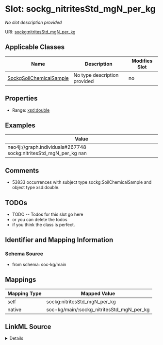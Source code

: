 

# Slot: sockg_nitritesStd_mgN_per_kg


_No slot description provided_





URI: [sockg:nitritesStd_mgN_per_kg](http://www.semanticweb.org/sockg/ontologies/2024/0/soil-carbon-ontology/nitritesStd_mgN_per_kg)



<!-- no inheritance hierarchy -->





## Applicable Classes

| Name | Description | Modifies Slot |
| --- | --- | --- |
| [SockgSoilChemicalSample](../classes/SockgSoilChemicalSample.md) | No type description provided |  no  |







## Properties

* Range: [xsd:double](http://www.w3.org/2001/XMLSchema#double)






## Examples

| Value |
| --- |
| neo4j://graph.individuals#267748 sockg:nitritesStd_mgN_per_kg nan |

## Comments

* 53833 occurrences with subject type sockg:SoilChemicalSample and object type xsd:double.

## TODOs

* TODO -- Todos for this slot go here
* or you can delete the todos
* if you think the class is perfect.

## Identifier and Mapping Information







### Schema Source


* from schema: soc-kg/main




## Mappings

| Mapping Type | Mapped Value |
| ---  | ---  |
| self | sockg:nitritesStd_mgN_per_kg |
| native | soc-kg/main/:sockg_nitritesStd_mgN_per_kg |




## LinkML Source

<details>
```yaml
name: sockg_nitritesStd_mgN_per_kg
description: No slot description provided
todos:
- TODO -- Todos for this slot go here
- or you can delete the todos
- if you think the class is perfect.
comments:
- 53833 occurrences with subject type sockg:SoilChemicalSample and object type xsd:double.
examples:
- value: neo4j://graph.individuals#267748 sockg:nitritesStd_mgN_per_kg nan
from_schema: soc-kg/main
rank: 1000
slot_uri: sockg:nitritesStd_mgN_per_kg
alias: sockg_nitritesStd_mgN_per_kg
domain_of:
- sockg_SoilChemicalSample
range: double

```
</details>